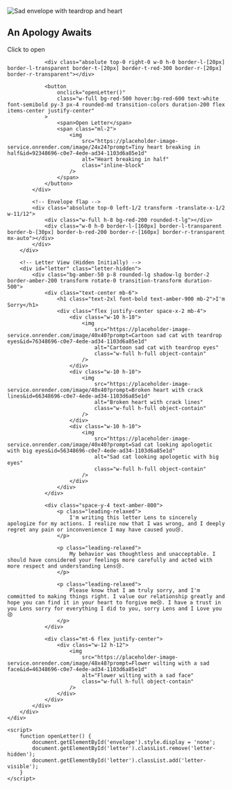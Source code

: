 <!DOCTYPE html>
<html lang="en">
<head>
    <meta charset="UTF-8">
    <meta name="viewport" content="width=device-width, initial-scale=1.0">
    <title>Apology Letter</title>
    <script src="https://cdn.tailwindcss.com"></script> <!-- Tailwind CDN for easy styling -->
    <style>
        /* Custom envelope flap animation */
        .envelope-flap { transition: transform 0.3s ease; }
        .letter-hidden { display: none; }
        .letter-visible { display: block; animation: fadeIn 0.5s ease-in; }
        @keyframes fadeIn { from { opacity: 0; transform: translateY(20px); } to { opacity: 1; transform: translateY(0); } }
    </style>
</head>
<body class="min-h-screen bg-gradient-to-br from-blue-50 to-purple-50 flex items-center justify-center p-4">
    <div class="w-full max-w-md">
        <!-- Envelope View -->
        <div id="envelope" class="relative">
            <div class="bg-red-100 p-6 rounded-lg shadow-lg border-2 border-red-200 transform -rotate-2">
                <div class="text-center mb-4">
                    <div class="w-16 h-16 mx-auto mb-2 flex items-center justify-center">
                        <img 
                            src="https://placeholder-image-service.onrender.com/image/64x64?prompt=A sad cartoon envelope with teardrop and heart&id=85308696-c0e7-4ede-ad34-1103d6a85e1d" 
                            alt="Sad envelope with teardrop and heart" 
                            class="w-full h-full object-contain"
                        />
                    </div>
                    <h2 class="text-xl font-bold text-red-800">An Apology Awaits</h2>
                    <p class="text-red-600 mt-1">Click to open</p>
                </div>
                
                <div class="absolute top-0 right-0 w-0 h-0 border-l-[20px] border-l-transparent border-t-[20px] border-t-red-300 border-r-[20px] border-r-transparent"></div>
                
                <button
                    onclick="openLetter()"
                    class="w-full bg-red-500 hover:bg-red-600 text-white font-semibold py-3 px-4 rounded-md transition-colors duration-200 flex items-center justify-center"
                >
                    <span>Open Letter</span>
                    <span class="ml-2">
                        <img 
                            src="https://placeholder-image-service.onrender.com/image/24x24?prompt=Tiny heart breaking in half&id=92348696-c0e7-4ede-ad34-1103d6a85e1d" 
                            alt="Heart breaking in half" 
                            class="inline-block"
                        />
                    </span>
                </button>
            </div>
            
            <!-- Envelope flap -->
            <div class="absolute top-0 left-1/2 transform -translate-x-1/2 w-11/12">
                <div class="w-full h-8 bg-red-200 rounded-t-lg"></div>
                <div class="w-0 h-0 border-l-[160px] border-l-transparent border-b-[30px] border-b-red-200 border-r-[160px] border-r-transparent mx-auto"></div>
            </div>
        </div>

        <!-- Letter View (Hidden Initially) -->
        <div id="letter" class="letter-hidden">
            <div class="bg-amber-50 p-8 rounded-lg shadow-lg border-2 border-amber-200 transform rotate-0 transition-transform duration-500">
                <div class="text-center mb-6">
                    <h1 class="text-2xl font-bold text-amber-900 mb-2">I'm Sorry</h1>
                    <div class="flex justify-center space-x-2 mb-4">
                        <div class="w-10 h-10">
                            <img 
                                src="https://placeholder-image-service.onrender.com/image/40x40?prompt=Cartoon sad cat with teardrop eyes&id=76348696-c0e7-4ede-ad34-1103d6a85e1d" 
                                alt="Cartoon sad cat with teardrop eyes" 
                                class="w-full h-full object-contain"
                            />
                        </div>
                        <div class="w-10 h-10">
                            <img 
                                src="https://placeholder-image-service.onrender.com/image/40x40?prompt=Broken heart with crack lines&id=66348696-c0e7-4ede-ad34-1103d6a85e1d" 
                                alt="Broken heart with crack lines" 
                                class="w-full h-full object-contain"
                            />
                        </div>
                        <div class="w-10 h-10">
                            <img 
                                src="https://placeholder-image-service.onrender.com/image/40x40?prompt=Sad cat looking apologetic with big eyes&id=56348696-c0e7-4ede-ad34-1103d6a85e1d" 
                                alt="Sad cat looking apologetic with big eyes" 
                                class="w-full h-full object-contain"
                            />
                        </div>
                    </div>
                </div>
                
                <div class="space-y-4 text-amber-800">
                    <p class="leading-relaxed">
                        I'm writing this letter Lens to sincerely apologize for my actions. I realize now that I was wrong, and I deeply regret any pain or inconvenience I may have caused you😢.
                    </p>
                    
                    <p class="leading-relaxed">
                        My behavior was thoughtless and unacceptable. I should have considered your feelings more carefully and acted with more respect and understanding Lens😢.
                    </p>
                    
                    <p class="leading-relaxed">
                        Please know that I am truly sorry, and I'm committed to making things right. I value our relationship greatly and hope you can find it in your heart to forgive me😢. I have a trust in you Lens sorry for everything I did to you, sorry Lens and I Love you😢
                    </p>
                </div>
                
                <div class="mt-6 flex justify-center">
                    <div class="w-12 h-12">
                        <img 
                            src="https://placeholder-image-service.onrender.com/image/48x48?prompt=Flower wilting with a sad face&id=46348696-c0e7-4ede-ad34-1103d6a85e1d" 
                            alt="Flower wilting with a sad face" 
                            class="w-full h-full object-contain"
                        />
                    </div>
                </div>
            </div>
        </div>
    </div>

    <script>
        function openLetter() {
            document.getElementById('envelope').style.display = 'none';
            document.getElementById('letter').classList.remove('letter-hidden');
            document.getElementById('letter').classList.add('letter-visible');
        }
    </script>
</body>
</html>
